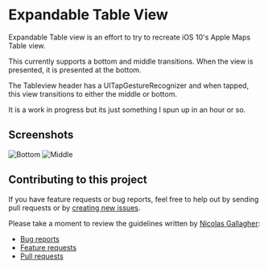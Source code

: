 Expandable Table View
=======================

Expandable Table view is an effort to try to recreate iOS 10's Apple Maps Table view. 

This currently supports a bottom and middle transitions. When the view is presented, it is presented at the bottom.

The Tableview header has a UITapGestureRecognizer and when tapped, this view transitions to either the middle or bottom. 

It is a work in progress but its just something I spun up in an hour or so. 

## Screenshots

![Bottom](https://cldup.com/PYvni93WxK.png)
![Middle](https://cldup.com/PYhJFaDoFs.png)

## Contributing to this project
If you have feature requests or bug reports, feel free to help out by sending pull requests or by [creating new issues](https://github.com/gabemdev/ExpandableTableView/issues/new). 

Please take a moment to review the guidelines written by [Nicolas Gallagher](https://github.com/necolas/):
* [Bug reports](https://github.com/necolas/issue-guidelines/blob/master/CONTRIBUTING.md#bugs)
* [Feature requests](https://github.com/necolas/issue-guidelines/blob/master/CONTRIBUTING.md#features)
* [Pull requests](https://github.com/necolas/issue-guidelines/blob/master/CONTRIBUTING.md#pull-requests)